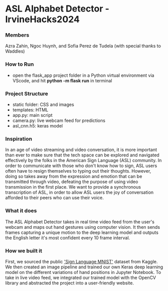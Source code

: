 # ASL Alphabet Detector - IrvineHacks2024

### Members
Azra Zahin, Ngoc Huynh, and Sofia Perez de Tudela (with special thanks to Waddles)

### How to Run
- open the flask_app project folder in a Python virtual environment via VScode, and hit **python -m flask run** in terminal

### Project Structure
- static folder: CSS and images
- templates: HTML
- app.py: main script
- camera.py: live webcam feed for predictions
- asl_cnn.h5: keras model

### Inspiration
In an age of video streaming and video conversation, it is more important than ever to make sure that the tech space can be explored and navigated effectively by the folks in the American Sign Language (ASL) community. In order to communicate with those who don't know how to sign, ASL users often have to resign themselves to typing out their thoughts. However, doing so takes away from the expression and emotion that can be transmitted through video, defeating the purpose of using video transmission in the first place. We want to provide a synchronous transcription of ASL, in order to allow ASL users the joy of conversation afforded to their peers who can use their voice.

### What it does
The ASL Alphabet Detector takes in real time video feed from the user's webcam and maps out hand gestures using computer vision. It then sends frames capturing a unique motion to the deep learning model and outputs the English letter it's most confident every 10 frame interval.

### How we built it
First, we sourced the public ['Sign Language MNIST'](https://www.kaggle.com/datasets/datamunge/sign-language-mnist) dataset from Kaggle. We then created an image pipeline and trained our own Keras deep learning model on the different variations of hand positions in Jupyter Notebook. To take in live video feed, we integrated our trained model with the OpenCV library and abstracted the project into a user-friendly website.
